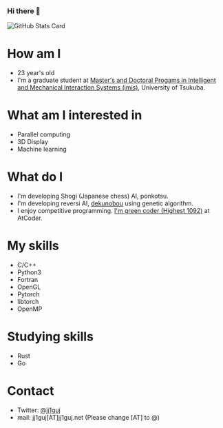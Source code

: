 ### Hi there 👋

<!--
**jj1guj/jj1guj** is a ✨ _special_ ✨ repository because its `README.md` (this file) appears on your GitHub profile.

Here are some ideas to get you started:

- 🔭 I’m currently working on ...
- 🌱 I’m currently learning ...
- 👯 I’m looking to collaborate on ...
- 🤔 I’m looking for help with ...
- 💬 Ask me about ...
- 📫 How to reach me: ...
- 😄 Pronouns: ...
- ⚡ Fun fact: ...
-->
![GitHub Stats Card](https://github-readme-stats.vercel.app/api?username=jj1guj&show_icons=true&count_private=true)
# How am I
- 23 year's old
- I'm a graduate student at [Master's and Doctoral Progams in Intelligent and Mechanical Interaction Systems (imis)](https://www.imis.tsukuba.ac.jp/), University of Tsukuba.

# What am I interested in
- Parallel computing
- 3D Display
- Machine learning

# What do I
- I'm developing Shogi (Japanese chess) AI, ponkotsu.
- I'm developing reversi AI, [dekunobou](https://github.com/jj1guj/dekunobou-genetic) using genetic algorithm.
- I enjoy competitive programming. [I'm green coder (Highest 1092)](https://atcoder.jp/users/jj1guj) at AtCoder.

# My skills
- C/C++
- Python3
- Fortran
- OpenGL
- Pytorch
- libtorch
- OpenMP

# Studying skills
- Rust
- Go

# Contact
- Twitter: [@jj1guj](https://twitter.com/jj1guj)
- mail: jj1guj[AT]jj1guj.net (Please change [AT] to @)
